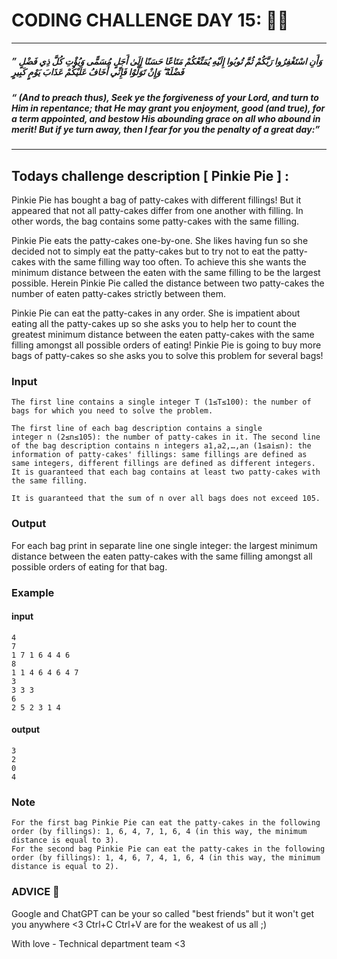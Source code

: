 # CODING CHALLENGE DAY 15: 🌙✨

---

##### ” وَأَنِ اسْتَغْفِرُوا رَبَّكُمْ ثُمَّ تُوبُوا إِلَيْهِ يُمَتِّعْكُمْ مَتَاعًا حَسَنًا إِلَىٰ أَجَلٍ مُسَمًّى وَيُؤْتِ كُلَّ ذِي فَضْلٍ فَضْلَهُ ۖ وَإِنْ تَوَلَّوْا فَإِنِّي أَخَافُ عَلَيْكُمْ عَذَابَ يَوْمٍ كَبِيرٍ

##### “ (And to preach thus), Seek ye the forgiveness of your Lord, and turn to Him in repentance; that He may grant you enjoyment, good (and true), for a term appointed, and bestow His abounding grace on all who abound in merit! But if ye turn away, then I fear for you the penalty of a great day:”

---

##

## Todays challenge description [ Pinkie Pie ] :
Pinkie Pie has bought a bag of patty-cakes with different fillings! But it appeared that not all patty-cakes differ from one another with filling. In other words, the bag contains some patty-cakes with the same filling.

Pinkie Pie eats the patty-cakes one-by-one. She likes having fun so she decided not to simply eat the patty-cakes but to try not to eat the patty-cakes with the same filling way too often. To achieve this she wants the minimum distance between the eaten with the same filling to be the largest possible. Herein Pinkie Pie called the distance between two patty-cakes the number of eaten patty-cakes strictly between them.

Pinkie Pie can eat the patty-cakes in any order. She is impatient about eating all the patty-cakes up so she asks you to help her to count the greatest minimum distance between the eaten patty-cakes with the same filling amongst all possible orders of eating!
Pinkie Pie is going to buy more bags of patty-cakes so she asks you to solve this problem for several bags!

### Input

    The first line contains a single integer T (1≤T≤100): the number of bags for which you need to solve the problem.

    The first line of each bag description contains a single integer n (2≤n≤105): the number of patty-cakes in it. The second line of the bag description contains n integers a1,a2,…,an (1≤ai≤n): the information of patty-cakes' fillings: same fillings are defined as same integers, different fillings are defined as different integers. It is guaranteed that each bag contains at least two patty-cakes with the same filling.

    It is guaranteed that the sum of n over all bags does not exceed 105.


### Output
For each bag print in separate line one single integer: the largest minimum distance between the eaten patty-cakes with the same filling amongst all possible orders of eating for that bag.

### Example

#### input

    4
    7
    1 7 1 6 4 4 6
    8
    1 1 4 6 4 6 4 7
    3
    3 3 3
    6
    2 5 2 3 1 4

#### output

    3
    2
    0
    4

### Note
    For the first bag Pinkie Pie can eat the patty-cakes in the following order (by fillings): 1, 6, 4, 7, 1, 6, 4 (in this way, the minimum distance is equal to 3).
    For the second bag Pinkie Pie can eat the patty-cakes in the following order (by fillings): 1, 4, 6, 7, 4, 1, 6, 4 (in this way, the minimum distance is equal to 2).



### ADVICE 💖

Google and ChatGPT can be your so called "best friends" but it won't get you anywhere <3 Ctrl+C Ctrl+V are for the weakest of us all ;)

With love - Technical department team <3
